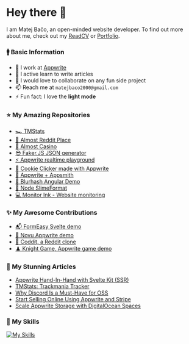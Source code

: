 # Hey there 👋

I am Matej Bačo, an open-minded website developer. To find out more about me, check out my [ReadCV](https://read.cv/meldiron2000) or [Portfolio](https://matejbaco.eu/).

### 🚹 Basic Information

- 🔭 I work at [Appwrite](https://appwrite.io/)
- 🌱 I active learn to write articles
- 👯 I would love to collaborate on any fun side project
- 📫 Reach me at `matejbaco2000@gmail.com`
- ⚡ Fun fact: I love the **light mode**

### ⭐ My Amazing Repositories

- [🏎️ TMStats](https://github.com/Meldiron/tmstats)
- [🎨 Almost Reddit Place](https://github.com/Meldiron/almost-reddit-place)
- [🎰 Almost Casino](https://github.com/Meldiron/almost-casino)
- [😎 Faker.JS JSON generator](https://github.com/Meldiron/faker-generator)
- [⚡ Appwrite realtime playground](https://github.com/Meldiron/realtime-playground-appwrite)
- [🍪 Cookie Clicker made with Appwrite](https://github.com/Meldiron/cookie-clicker-using-appwrie)
- [🤝 Appwrite + Appsmith](https://github.com/Meldiron/appwrite-appsmith-demo)
- [🎨 Blurhash Angular Demo](https://github.com/Meldiron/blurhash-angular-demo)
- [🧊 Node SlimeFormat](https://github.com/Meldiron/node-swm)
- [💻 Monitor Ink - Website monitoring](https://github.com/Meldiron/monitor-ink)

### ✨ My Awesome Contributions


- [📬 FormEasy Svelte demo](https://github.com/Meldiron/formeasy-svelte)
- [🔔 Novu Appwrite demo](https://github.com/Meldiron/appwrite-novu-demo)
- [📰 Coddit, a Reddit clone](https://github.com/MatusFercak/coddit-app)
- [♟️ Knight Game, Appwrite game demo](https://github.com/Benji47/knight-game)

### 📘 My Stunning Articles

<!-- BLOG-POST-LIST:START -->
- [Appwrite Hand-In-Hand with Svelte Kit &lpar;SSR&rpar;](https://dev.to/meldiron/appwrite-hand-in-hand-with-svelte-kit-ssr-5097)
- [TMStats: Trackmania Tracker](https://dev.to/meldiron/tmstats-trackmania-tracker-1k1a)
- [Why Discord Is a Must-Have for OSS](https://dev.to/appwrite/why-discord-is-a-must-have-for-oss-2jpj)
- [Start Selling Online Using Appwrite and Stripe](https://dev.to/appwrite/start-selling-online-using-appwrite-and-stripe-3l04)
- [Scale Appwrite Storage with DigitalOcean Spaces](https://dev.to/appwrite/scale-appwrite-storage-with-digitalocean-spaces-36kh)
<!-- BLOG-POST-LIST:END -->

### 🔧 My Skills

[![My Skills](https://skillicons.dev/icons?i=appwrite,html,css,sass,tailwind,js,ts,vue,svelte,angular,deno,nodejs,php,mysql,docker,git&perline=8)](https://matejbaco.eu/)

